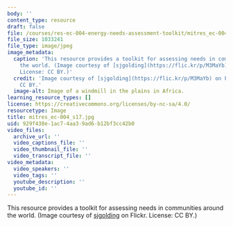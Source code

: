 ```yaml
---
body: ''
content_type: resource
draft: false
file: /courses/res-ec-004-energy-needs-assessment-toolkit/mitres_ec-004_s17.jpg
file_size: 1033241
file_type: image/jpeg
image_metadata:
  caption: 'This resource provides a toolkit for assessing needs in communities around
    the world. (Image courtesy of [sjgolding](https://flic.kr/p/M3MaYb) on Flickr.
    License: CC BY.)'
  credit: 'Image courtesy of [sjgolding](https://flic.kr/p/M3MaYb) on Flickr. License:
    CC BY.'
  image-alt: Image of a windmill in the plains in Africa.
learning_resource_types: []
license: https://creativecommons.org/licenses/by-nc-sa/4.0/
resourcetype: Image
title: mitres_ec-004_s17.jpg
uid: 929f438e-1ac7-4aa3-9ad6-b12bf3cc42b0
video_files:
  archive_url: ''
  video_captions_file: ''
  video_thumbnail_file: ''
  video_transcript_file: ''
video_metadata:
  video_speakers: ''
  video_tags: ''
  youtube_description: ''
  youtube_id: ''
---
```

This resource provides a toolkit for assessing needs in communities around the world. (Image courtesy of [sjgolding](https://flic.kr/p/M3MaYb) on Flickr. License: CC BY.)